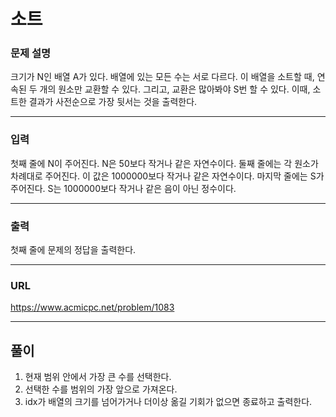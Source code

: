 # 소트

### 문제 설명

크기가 N인 배열 A가 있다. 배열에 있는 모든 수는 서로 다르다. 이 배열을 소트할 때, 연속된 두 개의 원소만 교환할 수 있다. 그리고, 교환은 많아봐야 S번 할 수 있다. 이때, 소트한 결과가 사전순으로 가장 뒷서는 것을 출력한다.

-----------
### 입력

첫째 줄에 N이 주어진다. N은 50보다 작거나 같은 자연수이다. 둘째 줄에는 각 원소가 차례대로 주어진다. 이 값은 1000000보다 작거나 같은 자연수이다. 마지막 줄에는 S가 주어진다. S는 1000000보다 작거나 같은 음이 아닌 정수이다.

-----------
### 출력

첫째 줄에 문제의 정답을 출력한다.

-----------
### URL

https://www.acmicpc.net/problem/1083

-----------
## 풀이
1. 현재 범위 안에서 가장 큰 수를 선택한다.
2. 선택한 수를 범위의 가장 앞으로 가져온다.
3. idx가 배열의 크기를 넘어가거나 더이상 옮길 기회가 없으면 종료하고 출력한다.